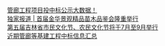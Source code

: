  
[管廊工程项目投中标公示大数据！](http://www.dianyue.me/archives/709/7f83bfk27y0f0c0t/)  
[独家报道 | 首届金华景观精品苗木品鉴会隆重举行](http://www.dianyue.me/archives/938/k3u2wq0luqr02arg/)  
[第五届吉林省市民文化节、农民文化节将于7月至9月举行](http://www.dianyue.me/archives/354/9ykkwsrfrnhriasu/)  
[近期管廊等基建工程中标信息汇总](http://www.dianyue.me/archives/948/492kc6abdh07ites/)